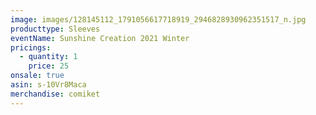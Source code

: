 ```yaml
---
image: images/128145112_1791056617718919_2946828930962351517_n.jpg
producttype: Sleeves
eventName: Sunshine Creation 2021 Winter
pricings:
  - quantity: 1
    price: 25
onsale: true
asin: s-10Vr8Maca
merchandise: comiket
---
```

